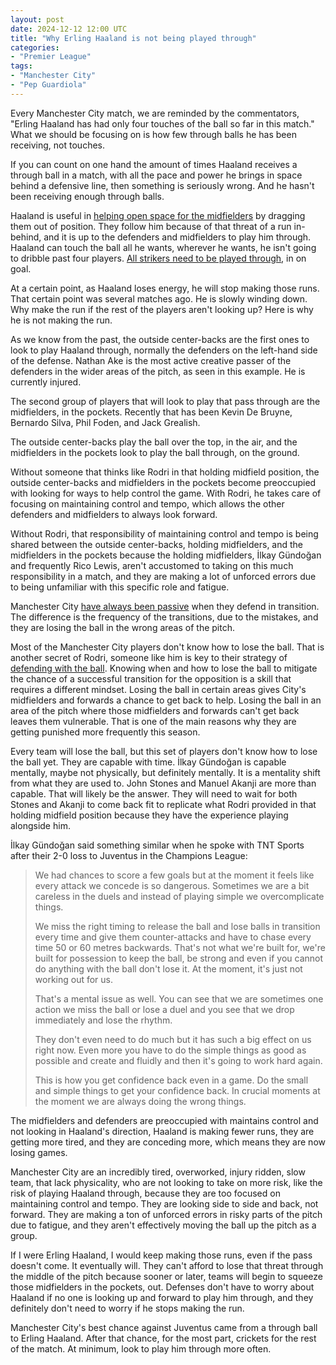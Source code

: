 ```yaml
---
layout: post
date: 2024-12-12 12:00 UTC
title: "Why Erling Haaland is not being played through"
categories:
- "Premier League"
tags:
- "Manchester City"
- "Pep Guardiola"
---
```


Every Manchester City match, we are reminded by the commentators, "Erling Haaland has had only four touches of the ball so far in this match." What we should be focusing on is how few through balls he has been receiving, not touches.

<!---more--->

If you can count on one hand the amount of times Haaland receives a through ball in a match, with all the pace and power he brings in space behind a defensive line, then something is seriously wrong. And he hasn't been receiving enough through balls.

Haaland is useful in [helping open space for the midfielders](https://tacticsjournal.com/2024/04/13/could-erling-haaland-be-doing-more/) by dragging them out of position. They follow him because of that threat of a run in-behind, and it is up to the defenders and midfielders to play him through. Haaland can touch the ball all he wants, wherever he wants, he isn't going to dribble past four players. [All strikers need to be played through](https://tacticsjournal.com/2023/09/28/you-need-to-play-striker-in-on-goal-to-score/), in on goal.

At a certain point, as Haaland loses energy, he will stop making those runs. That certain point was several matches ago. He is slowly winding down. Why make the run if the rest of the players aren't looking up? Here is why he is not making the run.

As we know from the past, the outside center-backs are the first ones to look to play Haaland through, normally the defenders on the left-hand side of the defense. Nathan Ake is the most active creative passer of the defenders in the wider areas of the pitch, as seen in this example. He is currently injured.

The second group of players that will look to play that pass through are the midfielders, in the pockets. Recently that has been Kevin De Bruyne, Bernardo Silva, Phil Foden, and Jack Grealish.

The outside center-backs play the ball over the top, in the air, and the midfielders in the pockets look to play the ball through, on the ground.

Without someone that thinks like Rodri in that holding midfield position, the outside center-backs and midfielders in the pockets become preoccupied with looking for ways to help control the game. With Rodri, he takes care of focusing on maintaining control and tempo, which allows the other defenders and midfielders to always look forward.

Without Rodri, that responsibility of maintaining control and tempo is being shared between the outside center-backs, holding midfielders, and the midfielders in the pockets because the holding midfielders, İlkay Gündoğan and frequently Rico Lewis, aren't accustomed to taking on this much responsibility in a match, and they are making a lot of unforced errors due to being unfamiliar with this specific role and fatigue.

Manchester City [have always been passive](https://tacticsjournal.com/2023/11/14/manchester-city-dont-take-risks-when-they-defend/) when they defend in transition. The difference is the frequency of the transitions, due to the mistakes, and they are losing the ball in the wrong areas of the pitch.

Most of the Manchester City players don't know how to lose the ball. That is another secret of Rodri, someone like him is key to their strategy of [defending with the ball](https://tacticsjournal.com/2024/10/09/manchester-city-defend-with-the-ball/). Knowing when and how to lose the ball to mitigate the chance of a successful transition for the opposition is a skill that requires a different mindset. Losing the ball in certain areas gives City's midfielders and forwards a chance to get back to help. Losing the ball in an area of the pitch where those midfielders and forwards can't get back leaves them vulnerable. That is one of the main reasons why they are getting punished more frequently this season.

Every team will lose the ball, but this set of players don't know how to lose the ball yet. They are capable with time. İlkay Gündoğan is capable mentally, maybe not physically, but definitely mentally. It is a mentality shift from what they are used to. John Stones and Manuel Akanji are more than capable. That will likely be the answer. They will need to wait for both Stones and Akanji to come back fit to replicate what Rodri provided in that holding midfield position because they have the experience playing alongside him.

İlkay Gündoğan said something similar when he spoke with TNT Sports after their 2-0 loss to Juventus in the Champions League:

> We had chances to score a few goals but at the moment it feels like every attack we concede is so dangerous. Sometimes we are a bit careless in the duels and instead of playing simple we overcomplicate things.
>
> We miss the right timing to release the ball and lose balls in transition every time and give them counter-attacks and have to chase every time 50 or 60 metres backwards. That's not what we're built for, we're built for possession to keep the ball, be strong and even if you cannot do anything with the ball don't lose it. At the moment, it's just not working out for us.
>
> That's a mental issue as well. You can see that we are sometimes one action we miss the ball or lose a duel and you see that we drop immediately and lose the rhythm.
>
> They don't even need to do much but it has such a big effect on us right now. Even more you have to do the simple things as good as possible and create and fluidly and then it's going to work hard again.
> 
> This is how you get confidence back even in a game. Do the small and simple things to get your confidence back. In crucial moments at the moment we are always doing the wrong things.

The midfielders and defenders are preoccupied with maintains control and not looking in Haaland's direction, Haaland is making fewer runs, they are getting more tired, and they are conceding more, which means they are now losing games.

Manchester City are an incredibly tired, overworked, injury ridden, slow team, that lack physicality, who are not looking to take on more risk, like the risk of playing Haaland through, because they are too focused on maintaining control and tempo. They are looking side to side and back, not forward. They are making a ton of unforced errors in risky parts of the pitch due to fatigue, and they aren't effectively moving the ball up the pitch as a group. 

If I were Erling Haaland, I would keep making those runs, even if the pass doesn't come. It eventually will. They can't afford to lose that threat through the middle of the pitch because sooner or later, teams will begin to squeeze those midfielders in the pockets, out. Defenses don't have to worry about Haaland if no one is looking up and forward to play him through, and they definitely don't need to worry if he stops making the run.

Manchester City's best chance against Juventus came from a through ball to Erling Haaland. After that chance, for the most part, crickets for the rest of the match. At minimum, look to play him through more often.